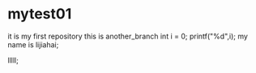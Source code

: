 # mytest01
 it is my first repository
 this is another_branch
int i = 0;
printf("%d",i);
my name is lijiahai;

lllll;
